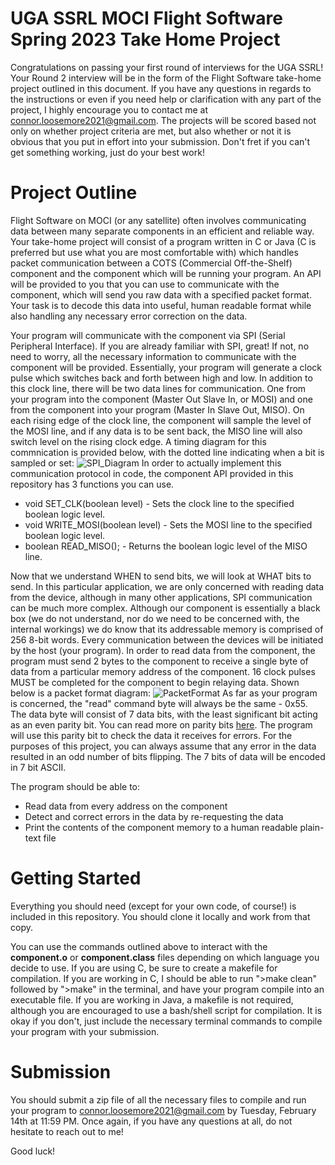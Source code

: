 # UGA SSRL MOCI Flight Software Spring 2023 Take Home Project
Congratulations on passing your first round of interviews for the UGA SSRL! Your Round 2 interview will be in the form of the Flight Software take-home project outlined in this document. If you have any questions in regards to the instructions or even if you need help or clarification with any part of the project, I highly encourage you to contact me at connor.loosemore2021@gmail.com. The projects will be scored based not only on whether project criteria are met, but also whether or not it is obvious that you put in effort into your submission. Don't fret if you can't get something working, just do your best work!

# Project Outline
Flight Software on MOCI (or any satellite) often involves communicating data between many separate components in an efficient and reliable way. Your take-home project will consist of a program written in C or Java (C is preferred but use what you are most comfortable with) which handles packet communication between a COTS (Commercial Off-the-Shelf) component and the component which will be running your program. An API will be provided to you that you can use to communicate with the component, which will send you raw data with a specified packet format. Your task is to decode this data into useful, human readable format while also handling any necessary error correction on the data.

Your program will communicate with the component via SPI (Serial Peripheral Interface). If you are already familiar with SPI, great! If not, no need to worry, all the necessary information to communicate with the component will be provided. Essentially, your program will generate a clock pulse which switches back and forth between high and low. In addition to this clock line, there will be two data lines for communication. One from your program into the component (Master Out Slave In, or MOSI) and one from the component into your program (Master In Slave Out, MISO). On each rising edge of the clock line, the component will sample the level of the MOSI line, and if any data is to be sent back, the MISO line will also switch level on the rising clock edge. A timing diagram for this commnication is provided below, with the dotted line indicating when a bit is sampled or set:
![SPI_Diagram](https://user-images.githubusercontent.com/60021392/216702495-3152ef46-6e03-4b49-bb20-472a00e10fbf.png)
In order to actually implement this communication protocol in code, the component API provided in this repository has 3 functions you can use.
* void SET_CLK(boolean level) - Sets the clock line to the specified boolean logic level.
* void WRITE_MOSI(boolean level) - Sets the MOSI line to the specified boolean logic level.
* boolean READ_MISO(); - Returns the boolean logic level of the MISO line.

Now that we understand WHEN to send bits, we will look at WHAT bits to send. In this particular application, we are only concerned with reading data from the device, although in many other applications, SPI communication can be much more complex. Although our component is essentially a black box (we do not understand, nor do we need to be concerned with, the internal workings) we do know that its addressable memory is comprised of 256 8-bit words. Every communication between the devices will be initiated by the host (your program). In order to read data from the component, the program must send 2 bytes to the component to receive a single byte of data from a particular memory address of the component. 16 clock pulses MUST be completed for the component to begin relaying data. Shown below is a packet format diagram:
![PacketFormat](https://user-images.githubusercontent.com/60021392/216746401-09227e95-4c17-4afc-b1d1-edd6eccb787d.png)
As far as your program is concerned, the "read" command byte will always be the same - 0x55. The data byte will consist of 7 data bits, with the least significant bit acting as an even parity bit. You can read more on parity bits [here](https://www.tutorialspoint.com/what-is-a-parity-bit). The program will use this parity bit to check the data it receives for errors. For the purposes of this project, you can always assume that any error in the data resulted in an odd number of bits flipping. The 7 bits of data will be encoded in 7 bit ASCII. 


The program should be able to:
* Read data from every address on the component
* Detect and correct errors in the data by re-requesting the data
* Print the contents of the component memory to a human readable plain-text file


# Getting Started
Everything you should need (except for your own code, of course!) is included in this repository. You should clone it locally and work from that copy.

You can use the commands outlined above to interact with the **component.o** or **component.class** files depending on which language you decide to use. If you are using C, be sure to create a makefile for compilation. If you are working in C, I should be able to run ">make clean" followed by ">make" in the terminal, and have your program compile into an executable file. If you are working in Java, a makefile is not required, although you are encouraged to use a bash/shell script for compilation. It is okay if you don't, just include the necessary terminal commands to compile your program with your submission. 

# Submission
You should submit a zip file of all the necessary files to compile and run your program to connor.loosemore2021@gmail.com by Tuesday, February 14th at 11:59 PM. Once again, if you have any questions at all, do not hesitate to reach out to me!

Good luck!
